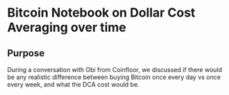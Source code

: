 # Bitcoin Notebook on Dollar Cost Averaging over time

## Purpose
During a conversation with Obi from Coinfloor, we discussed if there would be any realistic difference between buying Bitcoin once every day vs once every week, and what the DCA cost would be.
